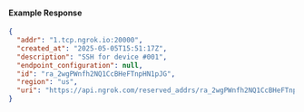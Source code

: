<!-- Code generated for API Clients. DO NOT EDIT. -->

#### Example Response

```json
{
  "addr": "1.tcp.ngrok.io:20000",
  "created_at": "2025-05-05T15:51:17Z",
  "description": "SSH for device #001",
  "endpoint_configuration": null,
  "id": "ra_2wgPWnfh2NQ1CcBHeFTnpHN1pJG",
  "region": "us",
  "uri": "https://api.ngrok.com/reserved_addrs/ra_2wgPWnfh2NQ1CcBHeFTnpHN1pJG"
}
```
